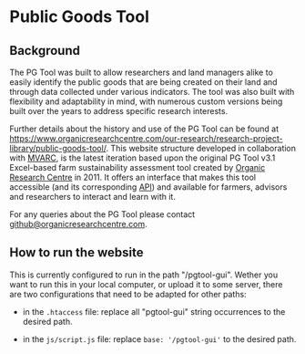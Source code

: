 # Public Goods Tool
## Background
The PG Tool was built to allow researchers and land managers alike to easily identify the public
goods that are being created on their land and through data collected under various indicators. The
tool was also built with flexibility and adaptability in mind, with numerous custom versions being
built over the years to address specific research interests.

Further details about the history and use of the PG Tool can be found at
https://www.organicresearchcentre.com/our-research/research-project-library/public-goods-tool/.
This website structure developed in collaboration with [MVARC](https://mvarc.eu/), is the
latest iteration based upon the original PG Tool v3.1 Excel-based farm sustainability assessment tool created by [Organic Research Centre](https://www.organicresearchcentre.com) in 2011. It offers an interface that makes this tool accessible (and its corresponding [API](https://github.com/organicresearchcentre/pgtool-api)) and available for farmers, advisors and researchers to interact and learn with it.

For any queries about the PG Tool please contact github@organicresearchcentre.com.

## How to run the website

This is currently configured to run in the path "/pgtool-gui". Wether you want to run this in your local computer, or upload it to some server, there are two configurations that need to be adapted for other paths:

- in the `.htaccess` file: replace all "pgtool-gui" string occurrences to the desired path.

- in the `js/script.js` file: replace `base: '/pgtool-gui'` to the desired path.
